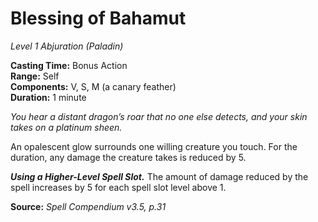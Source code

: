 # Blessing of Bahamut
*Level 1 Abjuration (Paladin)*

**Casting Time:** Bonus Action  
**Range:** Self  
**Components:** V, S, M (a canary feather)  
**Duration:** 1 minute

*You hear a distant dragon’s roar that no one else detects, and your skin takes on a platinum sheen.*

An opalescent glow surrounds one willing creature you touch. For the duration, any damage the creature takes is reduced by 5.

***Using a Higher-Level Spell Slot.*** The amount of damage reduced by the spell increases by 5 for each spell slot level above 1.



**Source:** *Spell Compendium v3.5, p.31*